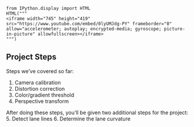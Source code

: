 ```{.python .input  n=1}
from IPython.display import HTML
HTML("""
<iframe width="745" height="419" src="https://www.youtube.com/embed/0lyUMJdg-PY" frameborder="0" allow="accelerometer; autoplay; encrypted-media; gyroscope; picture-in-picture" allowfullscreen></iframe>
""")
```

## Project Steps

Steps we’ve covered so far:
1. Camera calibration
2. Distortion correction
3. Color/gradient threshold
4. Perspective transform

After doing these steps, you’ll be given two additional steps for the project:
5. Detect lane lines
6. Determine the lane curvature
